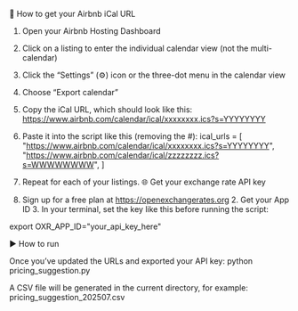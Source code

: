 🏡 How to get your Airbnb iCal URL

1.	Open your Airbnb Hosting Dashboard
2.	Click on a listing to enter the individual calendar view (not the multi-calendar)
3.	Click the “Settings” (⚙️) icon or the three-dot menu in the calendar view
4.	Choose “Export calendar”
5.	Copy the iCal URL, which should look like this:
https://www.airbnb.com/calendar/ical/xxxxxxxx.ics?s=YYYYYYYY

6.	Paste it into the script like this (removing the #):
ical_urls = [ "https://www.airbnb.com/calendar/ical/xxxxxxxx.ics?s=YYYYYYYY", "https://www.airbnb.com/calendar/ical/zzzzzzzz.ics?s=WWWWWWWW", ]

7.	Repeat for each of your listings.
🌐 Get your exchange rate API key

1.	Sign up for a free plan at
https://openexchangerates.org 2. Get your App ID 3. In your terminal, set the key like this before running the script:

export OXR_APP_ID="your_api_key_here"

▶️ How to run

Once you’ve updated the URLs and exported your API key: python pricing_suggestion.py

A CSV file will be generated in the current directory, for example: pricing_suggestion_202507.csv
